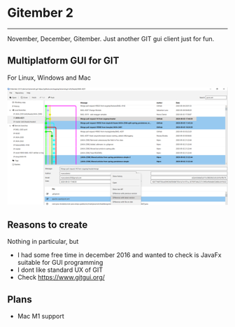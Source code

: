 # Gitember 2
---
November, December, Gitember. Just another GIT gui client just for fun. 

## Multiplatform GUI for GIT

For Linux, Windows and Mac

![Gitember](site/img/portfolio/1.png)

## Reasons to create 

Nothing in particular, but 
 * I had some free time in december 2016 and wanted to check is JavaFx suitable for GUI programming
 * I dont like standard UX of GIT
 * Check https://www.gitgui.org/

## Plans 

 * Mac M1 support




